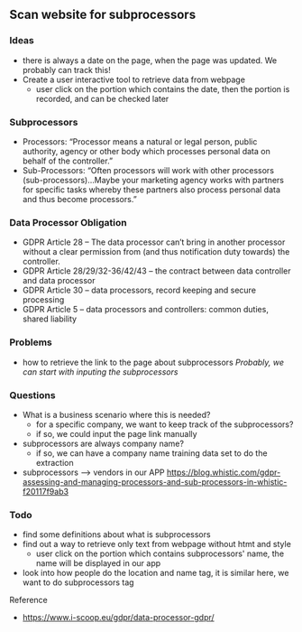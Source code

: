 ## Scan website for subprocessors
### Ideas
* there is always a date on the page, when the page was updated. We probably can track this!
* Create a user interactive tool to retrieve data from webpage  
  * user click on the portion which contains the date, then the portion is recorded, and can be checked later

### Subprocessors 
* Processors: “Processor means a natural or legal person, public authority, agency or other body which processes personal data on behalf of the controller.”
* Sub-Processors: “Often processors will work with other processors (sub-processors)…Maybe your marketing agency works with partners for specific tasks whereby these partners also process personal data and thus become processors.”

### Data Processor Obligation
* GDPR Article 28 – The data processor can’t bring in another processor without a clear permission from (and thus notification duty towards) the controller.
* GDPR Article 28/29/32-36/42/43 – the contract between data controller and data processor
* GDPR Article 30 – data processors, record keeping and secure processing
* GDPR Article 5 – data processors and controllers: common duties, shared liability 


### Problems
* how to retrieve the link to the page about subprocessors 
  *Probably, we can start with inputing the subprocessors*
  
### Questions
* What is a business scenario where this is needed?
  * for a specific company, we want to keep track of the subprocessors?
  * if so, we could input the page link manually
* subprocessors are always company name?
  * if so, we can have a company name training data set to do the extraction
* subprocessors --> vendors in our APP
https://blog.whistic.com/gdpr-assessing-and-managing-processors-and-sub-processors-in-whistic-f20117f9ab3

### Todo
* find some definitions about what is subprocessors
* find out a way to retrieve only text from webpage without htmt and style
  * user click on the portion which contains subprocessors' name, the name will be displayed in our app
* look into how people do the location and name tag, it is similar here, we want to do subprocessors tag



Reference
* https://www.i-scoop.eu/gdpr/data-processor-gdpr/ 
